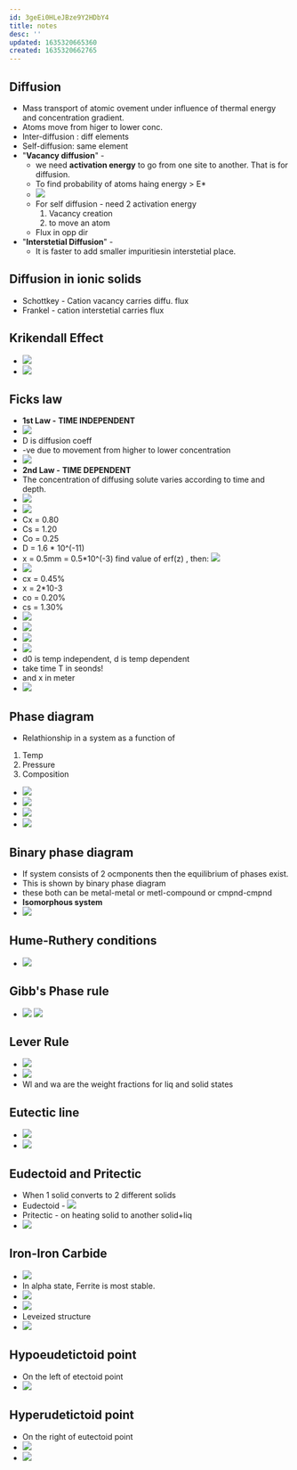```yaml
---
id: 3geEi0HLeJBze9Y2HDbY4
title: notes
desc: ''
updated: 1635320665360
created: 1635320662765
---
```


## Diffusion

- Mass transport of atomic ovement under influence of thermal energy and concentration gradient.
- Atoms move from higer to lower conc.
- Inter-diffusion : diff elements
- Self-diffusion: same element
- "**Vacancy diffusion**" - 
  - we need **activation energy** to go from one site to another. That is for diffusion. 
  - To find probability of atoms haing energy > E\*
  - ![](/assets/images/2021-10-05-08-31-46.png)
  - For self diffusion - need 2 activation energy
    1. Vacancy creation  
    2. to move an atom
  - Flux in opp dir
- "**Interstetial Diffusion**" -
  - It is faster to add smaller impuritiesin interstetial place.

## Diffusion in ionic solids

- Schottkey - Cation vacancy carries diffu. flux
- Frankel - cation interstetial carries flux

## Krikendall Effect

- ![](/assets/images/2021-10-05-08-06-58.png)
- ![](/assets/images/2021-10-05-08-08-07.png)

## Ficks law

- **1st Law -** **TIME INDEPENDENT**
- ![](/assets/images/2021-10-05-08-12-44.png)
- D is diffusion coeff
- \-ve due to movement from higher to lower concentration
- ![](/assets/images/2021-10-05-08-25-47.png)
- **2nd Law -** **TIME DEPENDENT**
- The concentration of diffusing solute varies according to time and depth.
- ![](/assets/images/2021-10-05-10-44-44.png)
- ![](/assets/images/2021-10-05-10-46-15.png)
- Cx = 0.80
- Cs = 1.20
- Co = 0.25
- D = 1.6 \* 10^(-11)
- x = 0.5mm = 0.5\*10^(-3)
  find value of erf(z) , then:
  ![](/assets/images/2021-10-05-10-57-15.png)
- ![](/assets/images/2021-10-05-11-52-56.png)
- cx = 0.45%
- x = 2\*10-3
- co = 0.20%
- cs = 1.30%
- ![](/assets/images/2021-10-05-11-57-10.png)
- ![](/assets/images/2021-10-05-11-57-44.png)
- ![](/assets/images/2021-10-05-11-58-32.png)
- ![](/assets/images/2021-10-05-12-03-24.png)
- d0 is temp independent, d is temp dependent
- take time T in seonds!
- and x in meter
- ![](/assets/images/2021-10-05-12-39-39.png)

## Phase diagram

- Relathionship in a system as a function of

1. Temp
2. Pressure
3. Composition

- ![](/assets/images/2021-10-05-16-41-02.png)
- ![](/assets/images/2021-10-05-16-41-54.png)
- ![](/assets/images/2021-10-05-19-07-36.png)
- ![](/assets/images/2021-10-05-19-45-24.png)

## Binary phase diagram

- If system consists of 2 ocmponents then the equilibrium of phases exist. 
- This is shown by binary phase diagram
- these both can be metal-metal or metl-compound or cmpnd-cmpnd
- **Isomorphous system**
- ![](/assets/images/2021-10-05-21-58-27.png) 

## Hume-Ruthery conditions

- ![](/assets/images/2021-10-05-22-00-10.png)

## Gibb's Phase rule

- ![](/assets/images/2021-10-05-22-05-52.png)
  ![](/assets/images/2021-10-05-22-23-40.png)

## Lever Rule

- ![](/assets/images/2021-10-05-22-26-43.png)
- ![](/assets/images/2021-10-05-22-29-13.png)
- Wl and wa are the weight fractions for liq and solid states

## Eutectic line

- ![](/assets/images/2021-10-05-22-52-53.png)
- ![](/assets/images/2021-10-06-08-25-45.png)

## Eudectoid and Pritectic

- When 1 solid converts to 2 different solids
- Eudectoid - ![](/assets/images/2021-10-06-08-39-44.png)
- Pritectic - on heating solid to another solid+liq
- ![](/assets/images/2021-10-06-08-42-44.png)

## Iron-Iron Carbide

- ![](/assets/images/2021-10-06-11-36-12.png)
- In alpha state, Ferrite is most stable.
- ![](/assets/images/2021-10-06-11-43-49.png)
- ![](/assets/images/2021-10-06-11-44-48.png)
- Leveized structure
- ![](/assets/images/2021-10-06-11-46-42.png)

## Hypoeudetictoid point

- On the left of etectoid point
- ![](/assets/images/2021-10-06-11-50-31.png)

## Hyperudetictoid point

- On the right of eutectoid point
- ![](/assets/images/2021-10-06-11-53-58.png)
- ![](/assets/images/2021-10-06-11-55-34.png)

